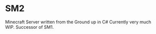 # SM2

Minecraft Server written from the Ground up in C#
Currently very much WIP.
Successor of SM1. 